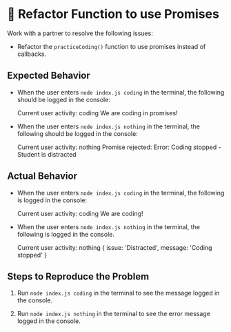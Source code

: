 # 🐛 Refactor Function to use Promises

Work with a partner to resolve the following issues:

- Refactor the `practiceCoding()` function to use promises instead of callbacks.

## Expected Behavior

- When the user enters `node index.js coding` in the terminal, the following should be logged in the console:

  Current user activity: coding
  We are coding in promises!

- When the user enters `node index.js nothing` in the terminal, the following should be logged in the console:

  Current user activity: nothing
  Promise rejected: Error: Coding stopped - Student is distracted

## Actual Behavior

- When the user enters `node index.js coding` in the terminal, the following is logged in the console:

  Current user activity: coding
  We are coding!

- When the user enters `node index.js nothing` in the terminal, the following is logged in the console.

  Current user activity: nothing
  { issue: 'Distracted', message: 'Coding stopped' }

## Steps to Reproduce the Problem

1. Run `node index.js coding` in the terminal to see the message logged in the console.

2. Run `node index.js nothing` in the terminal to see the error message logged in the console.
